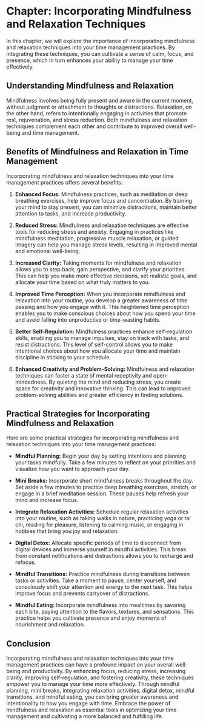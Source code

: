 Chapter: Incorporating Mindfulness and Relaxation Techniques
============================================================

In this chapter, we will explore the importance of incorporating mindfulness and relaxation techniques into your time management practices. By integrating these techniques, you can cultivate a sense of calm, focus, and presence, which in turn enhances your ability to manage your time effectively.

Understanding Mindfulness and Relaxation
----------------------------------------

Mindfulness involves being fully present and aware in the current moment, without judgment or attachment to thoughts or distractions. Relaxation, on the other hand, refers to intentionally engaging in activities that promote rest, rejuvenation, and stress reduction. Both mindfulness and relaxation techniques complement each other and contribute to improved overall well-being and time management.

Benefits of Mindfulness and Relaxation in Time Management
---------------------------------------------------------

Incorporating mindfulness and relaxation techniques into your time management practices offers several benefits:

1. **Enhanced Focus:** Mindfulness practices, such as meditation or deep breathing exercises, help improve focus and concentration. By training your mind to stay present, you can minimize distractions, maintain better attention to tasks, and increase productivity.

2. **Reduced Stress:** Mindfulness and relaxation techniques are effective tools for reducing stress and anxiety. Engaging in practices like mindfulness meditation, progressive muscle relaxation, or guided imagery can help you manage stress levels, resulting in improved mental and emotional well-being.

3. **Increased Clarity:** Taking moments for mindfulness and relaxation allows you to step back, gain perspective, and clarify your priorities. This can help you make more effective decisions, set realistic goals, and allocate your time based on what truly matters to you.

4. **Improved Time Perception:** When you incorporate mindfulness and relaxation into your routine, you develop a greater awareness of time passing and how you engage with it. This heightened time perception enables you to make conscious choices about how you spend your time and avoid falling into unproductive or time-wasting habits.

5. **Better Self-Regulation:** Mindfulness practices enhance self-regulation skills, enabling you to manage impulses, stay on track with tasks, and resist distractions. This level of self-control allows you to make intentional choices about how you allocate your time and maintain discipline in sticking to your schedule.

6. **Enhanced Creativity and Problem-Solving:** Mindfulness and relaxation techniques can foster a state of mental receptivity and open-mindedness. By quieting the mind and reducing stress, you create space for creativity and innovative thinking. This can lead to improved problem-solving abilities and greater efficiency in finding solutions.

Practical Strategies for Incorporating Mindfulness and Relaxation
-----------------------------------------------------------------

Here are some practical strategies for incorporating mindfulness and relaxation techniques into your time management practices:

* **Mindful Planning:** Begin your day by setting intentions and planning your tasks mindfully. Take a few minutes to reflect on your priorities and visualize how you want to approach your day.

* **Mini Breaks:** Incorporate short mindfulness breaks throughout the day. Set aside a few minutes to practice deep breathing exercises, stretch, or engage in a brief meditation session. These pauses help refresh your mind and increase focus.

* **Integrate Relaxation Activities:** Schedule regular relaxation activities into your routine, such as taking walks in nature, practicing yoga or tai chi, reading for pleasure, listening to calming music, or engaging in hobbies that bring you joy and relaxation.

* **Digital Detox:** Allocate specific periods of time to disconnect from digital devices and immerse yourself in mindful activities. This break from constant notifications and distractions allows you to recharge and refocus.

* **Mindful Transitions:** Practice mindfulness during transitions between tasks or activities. Take a moment to pause, center yourself, and consciously shift your attention and energy to the next task. This helps improve focus and prevents carryover of distractions.

* **Mindful Eating:** Incorporate mindfulness into mealtimes by savoring each bite, paying attention to the flavors, textures, and sensations. This practice helps you cultivate presence and enjoy moments of nourishment and relaxation.

Conclusion
----------

Incorporating mindfulness and relaxation techniques into your time management practices can have a profound impact on your overall well-being and productivity. By enhancing focus, reducing stress, increasing clarity, improving self-regulation, and fostering creativity, these techniques empower you to manage your time more effectively. Through mindful planning, mini breaks, integrating relaxation activities, digital detox, mindful transitions, and mindful eating, you can bring greater awareness and intentionality to how you engage with time. Embrace the power of mindfulness and relaxation as essential tools in optimizing your time management and cultivating a more balanced and fulfilling life.
